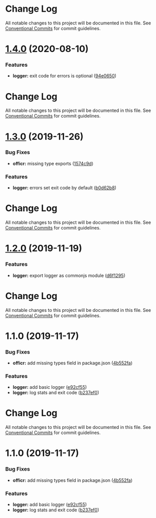 # Change Log

All notable changes to this project will be documented in this file. See
[Conventional Commits](https://conventionalcommits.org) for commit guidelines.

# [1.4.0](https://github.com/stasson/officr/compare/@officr/logger@1.3.0...@officr/logger@1.4.0) (2020-08-10)

### Features

- **logger:** exit code for errors is optional
  ([94e0650](https://github.com/stasson/officr/commit/94e0650c187cc596668ed028dfef344126e42e95))

# Change Log

All notable changes to this project will be documented in this file. See
[Conventional Commits](https://conventionalcommits.org) for commit guidelines.

# [1.3.0](https://github.com/stasson/officr/compare/@officr/logger@1.2.0...@officr/logger@1.3.0) (2019-11-26)

### Bug Fixes

- **officr:** missing type exports
  ([1574c9d](https://github.com/stasson/officr/commit/1574c9d6a39952631bd536d0e835b232fc516531))

### Features

- **logger:** errors set exit code by default
  ([b0d62b8](https://github.com/stasson/officr/commit/b0d62b82bbfdda1a33c9d34bcb85200d4038e387))

# Change Log

All notable changes to this project will be documented in this file. See
[Conventional Commits](https://conventionalcommits.org) for commit guidelines.

# [1.2.0](https://github.com/stasson/officr/compare/@officr/logger@1.1.0...@officr/logger@1.2.0) (2019-11-19)

### Features

- **logger:** export logger as commonjs module
  ([d6f1295](https://github.com/stasson/officr/commit/d6f1295018a55661754bf16b3c07ac47e105ff3c))

# Change Log

All notable changes to this project will be documented in this file. See
[Conventional Commits](https://conventionalcommits.org) for commit guidelines.

# 1.1.0 (2019-11-17)

### Bug Fixes

- **officr:** add missing types field in package.json
  ([4b552fa](https://github.com/stasson/officr/commit/4b552fa7743084e984c6a74a8da21bd2e5528224))

### Features

- **logger:** add basic logger
  ([e92cf55](https://github.com/stasson/officr/commit/e92cf55f885903ed938b61dee1c9b9961e0fd5cc))
- **logger:** log stats and exit code
  ([b237ef0](https://github.com/stasson/officr/commit/b237ef0cd41748d26fd5f1ab9c17b0934b9780c9))

# Change Log

All notable changes to this project will be documented in this file. See
[Conventional Commits](https://conventionalcommits.org) for commit guidelines.

# 1.1.0 (2019-11-17)

### Bug Fixes

- **officr:** add missing types field in package.json
  ([4b552fa](https://github.com/stasson/officr/commit/4b552fa7743084e984c6a74a8da21bd2e5528224))

### Features

- **logger:** add basic logger
  ([e92cf55](https://github.com/stasson/officr/commit/e92cf55f885903ed938b61dee1c9b9961e0fd5cc))
- **logger:** log stats and exit code
  ([b237ef0](https://github.com/stasson/officr/commit/b237ef0cd41748d26fd5f1ab9c17b0934b9780c9))
